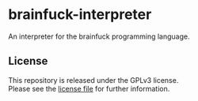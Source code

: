 brainfuck-interpreter
=====================

An interpreter for the brainfuck programming language.

## License
This repository is released under the GPLv3 license.  
Please see the [license file](LICENSE) for further information.

